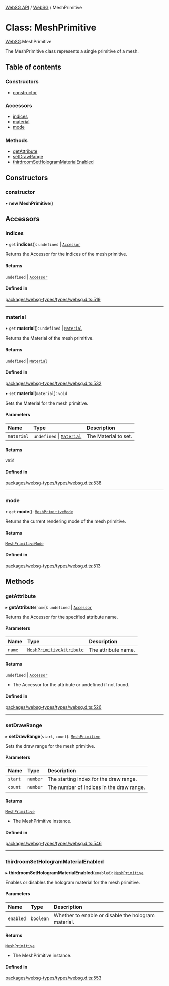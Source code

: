 [WebSG API](../README.md) / [WebSG](../modules/WebSG.md) / MeshPrimitive

# Class: MeshPrimitive

[WebSG](../modules/WebSG.md).MeshPrimitive

The MeshPrimitive class represents a single primitive of a mesh.

## Table of contents

### Constructors

- [constructor](WebSG.MeshPrimitive.md#constructor)

### Accessors

- [indices](WebSG.MeshPrimitive.md#indices)
- [material](WebSG.MeshPrimitive.md#material)
- [mode](WebSG.MeshPrimitive.md#mode)

### Methods

- [getAttribute](WebSG.MeshPrimitive.md#getattribute)
- [setDrawRange](WebSG.MeshPrimitive.md#setdrawrange)
- [thirdroomSetHologramMaterialEnabled](WebSG.MeshPrimitive.md#thirdroomsethologrammaterialenabled)

## Constructors

### constructor

• **new MeshPrimitive**()

## Accessors

### indices

• `get` **indices**(): `undefined` \| [`Accessor`](WebSG.Accessor.md)

Returns the Accessor for the indices of the mesh primitive.

#### Returns

`undefined` \| [`Accessor`](WebSG.Accessor.md)

#### Defined in

[packages/websg-types/types/websg.d.ts:519](https://github.com/thirdroom/thirdroom/blob/fe402010/packages/websg-types/types/websg.d.ts#L519)

___

### material

• `get` **material**(): `undefined` \| [`Material`](WebSG.Material.md)

Returns the Material of the mesh primitive.

#### Returns

`undefined` \| [`Material`](WebSG.Material.md)

#### Defined in

[packages/websg-types/types/websg.d.ts:532](https://github.com/thirdroom/thirdroom/blob/fe402010/packages/websg-types/types/websg.d.ts#L532)

• `set` **material**(`material`): `void`

Sets the Material for the mesh primitive.

#### Parameters

| Name | Type | Description |
| :------ | :------ | :------ |
| `material` | `undefined` \| [`Material`](WebSG.Material.md) | The Material to set. |

#### Returns

`void`

#### Defined in

[packages/websg-types/types/websg.d.ts:538](https://github.com/thirdroom/thirdroom/blob/fe402010/packages/websg-types/types/websg.d.ts#L538)

___

### mode

• `get` **mode**(): [`MeshPrimitiveMode`](../enums/WebSG.MeshPrimitiveMode.md)

Returns the current rendering mode of the mesh primitive.

#### Returns

[`MeshPrimitiveMode`](../enums/WebSG.MeshPrimitiveMode.md)

#### Defined in

[packages/websg-types/types/websg.d.ts:513](https://github.com/thirdroom/thirdroom/blob/fe402010/packages/websg-types/types/websg.d.ts#L513)

## Methods

### getAttribute

▸ **getAttribute**(`name`): `undefined` \| [`Accessor`](WebSG.Accessor.md)

Returns the Accessor for the specified attribute name.

#### Parameters

| Name | Type | Description |
| :------ | :------ | :------ |
| `name` | [`MeshPrimitiveAttribute`](../enums/WebSG.MeshPrimitiveAttribute.md) | The attribute name. |

#### Returns

`undefined` \| [`Accessor`](WebSG.Accessor.md)

- The Accessor for the attribute or undefined if not found.

#### Defined in

[packages/websg-types/types/websg.d.ts:526](https://github.com/thirdroom/thirdroom/blob/fe402010/packages/websg-types/types/websg.d.ts#L526)

___

### setDrawRange

▸ **setDrawRange**(`start`, `count`): [`MeshPrimitive`](WebSG.MeshPrimitive.md)

Sets the draw range for the mesh primitive.

#### Parameters

| Name | Type | Description |
| :------ | :------ | :------ |
| `start` | `number` | The starting index for the draw range. |
| `count` | `number` | The number of indices in the draw range. |

#### Returns

[`MeshPrimitive`](WebSG.MeshPrimitive.md)

- The MeshPrimitive instance.

#### Defined in

[packages/websg-types/types/websg.d.ts:546](https://github.com/thirdroom/thirdroom/blob/fe402010/packages/websg-types/types/websg.d.ts#L546)

___

### thirdroomSetHologramMaterialEnabled

▸ **thirdroomSetHologramMaterialEnabled**(`enabled`): [`MeshPrimitive`](WebSG.MeshPrimitive.md)

Enables or disables the hologram material for the mesh primitive.

#### Parameters

| Name | Type | Description |
| :------ | :------ | :------ |
| `enabled` | `boolean` | Whether to enable or disable the hologram material. |

#### Returns

[`MeshPrimitive`](WebSG.MeshPrimitive.md)

- The MeshPrimitive instance.

#### Defined in

[packages/websg-types/types/websg.d.ts:553](https://github.com/thirdroom/thirdroom/blob/fe402010/packages/websg-types/types/websg.d.ts#L553)
